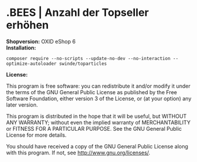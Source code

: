 # .BEES | Anzahl der Topseller erhöhen

**Shopversion:** OXID eShop 6    
**Installation:**

`composer require --no-scripts --update-no-dev --no-interaction --optimize-autoloader swinde/toparticles`

**License:**

This program is free software: you can redistribute it and/or modify it under the terms of the GNU General Public License as published by the Free Software Foundation, either version 3 of the License, or (at your option) any later version.

This program is distributed in the hope that it will be useful, but WITHOUT ANY WARRANTY; without even the implied warranty of MERCHANTABILITY or FITNESS FOR A PARTICULAR PURPOSE. See the GNU General Public License for more details.

You should have received a copy of the GNU General Public License along with this program. If not, see http://www.gnu.org/licenses/.
